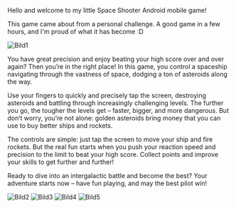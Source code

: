 Hello and welcome to my little Space Shooter Android mobile game!

This game came about from a personal challenge. A good game in a few hours, and I'm proud of what it has become :D


![Bild1](https://github.com/user-attachments/assets/b79308dc-d140-4411-9182-dd7a4b1dcb6f)

You have great precision and enjoy beating your high score over and over again? Then you’re in the right place! In this game, you control a spaceship navigating through the vastness of space, dodging a ton of asteroids along the way.

Use your fingers to quickly and precisely tap the screen, destroying asteroids and battling through increasingly challenging levels. The further you go, the tougher the levels get – faster, bigger, and more dangerous.
But don’t worry, you’re not alone: golden asteroids bring money that you can use to buy better ships and rockets.

The controls are simple: just tap the screen to move your ship and fire rockets. But the real fun starts when you push your reaction speed and precision to the limit to beat your high score. Collect points and improve your skills to get further and further!

Ready to dive into an intergalactic battle and become the best? Your adventure starts now – have fun playing, and may the best pilot win!

![Bild2](https://github.com/user-attachments/assets/903226c9-47b6-48b7-b67e-c8643524f715)
![Bild3](https://github.com/user-attachments/assets/bf38e748-f5e8-4763-bdff-a079de5a4737)
![Bild4](https://github.com/user-attachments/assets/80cb65c7-3d34-4555-b1cc-6e19817d011f)
![Bild5](https://github.com/user-attachments/assets/06715a57-36e7-480a-89fd-4b1a66ac18ed)
